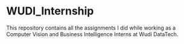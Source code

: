 # WUDI_Internship
This repository contains all the assignments I did while working as a Computer Vision and Business Intelligence Interns at Wudi DataTech.
